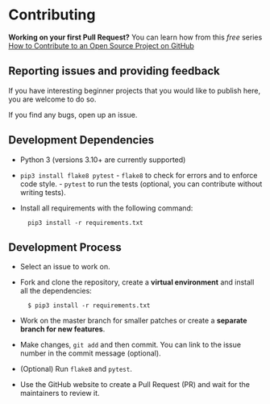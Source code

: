 # Contributing

**Working on your first Pull Request?** You can learn how from this *free* series [How to Contribute to an Open Source Project on GitHub](https://egghead.io/series/how-to-contribute-to-an-open-source-project-on-github)

## Reporting issues and providing feedback

If you have interesting beginner projects that you would like to publish here, you are welcome to do so.

If you find any bugs, open up an issue.

## Development Dependencies

- Python 3 (versions 3.10+ are currently supported)
- `pip3 install flake8 pytest`
      - `flake8` to check for errors and to enforce code style.
      - `pytest` to run the tests (optional, you can contribute without writing tests).
- Install all requirements with the following command:

        pip3 install -r requirements.txt

## Development Process

- Select an issue to work on.
- Fork and clone the repository, create a **virtual environment** and install all the dependencies:

        $ pip3 install -r requirements.txt

- Work on the master branch for smaller patches or create a **separate branch for new features**.
- Make changes, `git add` and then commit. You can link to the issue number in the commit message (optional).
- (Optional) Run `flake8` and `pytest`.
- Use the GitHub website to create a Pull Request (PR) and wait for the maintainers to review it.
